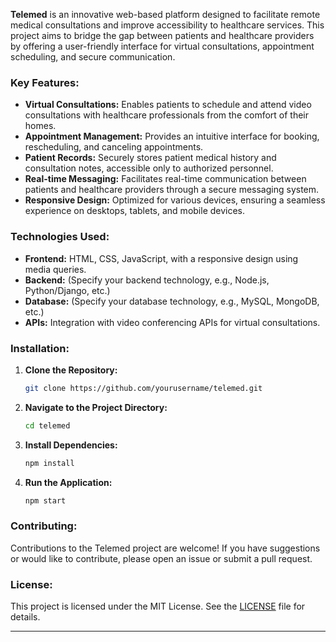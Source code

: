 
**Telemed** is an innovative web-based platform designed to facilitate remote medical consultations and improve accessibility to healthcare services. This project aims to bridge the gap between patients and healthcare providers by offering a user-friendly interface for virtual consultations, appointment scheduling, and secure communication.

### Key Features:

- **Virtual Consultations:** Enables patients to schedule and attend video consultations with healthcare professionals from the comfort of their homes.
- **Appointment Management:** Provides an intuitive interface for booking, rescheduling, and canceling appointments.
- **Patient Records:** Securely stores patient medical history and consultation notes, accessible only to authorized personnel.
- **Real-time Messaging:** Facilitates real-time communication between patients and healthcare providers through a secure messaging system.
- **Responsive Design:** Optimized for various devices, ensuring a seamless experience on desktops, tablets, and mobile devices.

### Technologies Used:

- **Frontend:** HTML, CSS, JavaScript, with a responsive design using media queries.
- **Backend:** (Specify your backend technology, e.g., Node.js, Python/Django, etc.)
- **Database:** (Specify your database technology, e.g., MySQL, MongoDB, etc.)
- **APIs:** Integration with video conferencing APIs for virtual consultations.

### Installation:

1. **Clone the Repository:**
   ```bash
   git clone https://github.com/yourusername/telemed.git
   ```

2. **Navigate to the Project Directory:**
   ```bash
   cd telemed
   ```

3. **Install Dependencies:**
   ```bash
   npm install
   ```

4. **Run the Application:**
   ```bash
   npm start
   ```

### Contributing:

Contributions to the Telemed project are welcome! If you have suggestions or would like to contribute, please open an issue or submit a pull request.

### License:

This project is licensed under the MIT License. See the [LICENSE](LICENSE) file for details.

---
